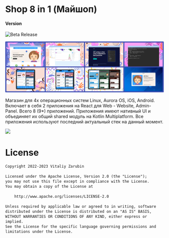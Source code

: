 Shop 8 in 1 (Майшоп)
===================

#### Version
![Beta Release](https://img.shields.io/github/v/tag/keygenqt/km-shop?label=Release%20Beta&style=for-the-badge)

![all-preview.png](data%2Fcommon%2Fall-preview.png)

Магазин для 4x операционных систем Linux, Aurora OS, iOS, Android. 
Включает в себя 2 приложения на React для Web - Website, Admin-Panel. 
Всего 8 (9*) приложений. 
Приложения имеют нативный UI и объединяет их общий shared модуль на Kotlin Multiplatform. 
Все приложения используют последний актуальный стек на данный момент.

<p>
    <a href="https://keygenqt.github.io/km-shop/">
        <img src="data/see_more.gif" width="200"/>
    </a>
</p>



# License

```
Copyright 2022-2023 Vitaliy Zarubin

Licensed under the Apache License, Version 2.0 (the "License");
you may not use this file except in compliance with the License.
You may obtain a copy of the License at

    http://www.apache.org/licenses/LICENSE-2.0

Unless required by applicable law or agreed to in writing, software
distributed under the License is distributed on an "AS IS" BASIS,
WITHOUT WARRANTIES OR CONDITIONS OF ANY KIND, either express or implied.
See the License for the specific language governing permissions and
limitations under the License.
```
